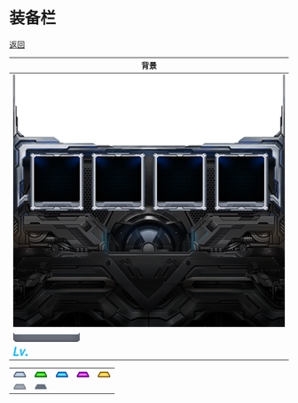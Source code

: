 # 装备栏

[返回](../)

| 背景                   |
| ---------------------- |
| ![](./equip-bg.png)    |
| ![](./equip-sc-bg.png) |
| ![](./equip-level.png) |

|                             |                           |                       |                       |                       |
| --------------------------- | ------------------------- | --------------------- | --------------------- | --------------------- |
| ![](./equip-sc-1.png)       | ![](./equip-sc-2.png)     | ![](./equip-sc-3.png) | ![](./equip-sc-4.png) | ![](./equip-sc-5.png) |
| ![](./equip-sc-disable.png) | ![](./equip-sc-empty.png) |                       |                       |                       |
